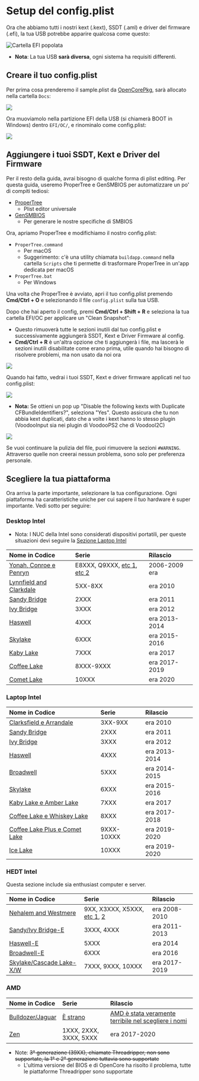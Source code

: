 # Setup del config.plist

Ora che abbiamo tutti i nostri kext (.kext), SSDT (.aml) e driver del firmware (.efi), la tua USB potrebbe apparire qualcosa come questo:

![Cartella EFI popolata](../images/installer-guide/opencore-efi-md/populated-efi.png)

* **Nota**: La tua USB **sarà diversa**, ogni sistema ha requisiti differenti.

## Creare il tuo config.plist

Per prima cosa prenderemo il sample.plist da [OpenCorePkg](https://github.com/acidanthera/OpenCorePkg/releases), sarà allocato nella cartella `Docs`:

![](../images/config/config-universal/sample-location.png)

Ora muoviamolo nella partizione EFI della USB (si chiamerà BOOT in Windows) dentro `EFI/OC/`, e rinominalo come config.plist:

![](../images/config/config-universal/renamed.png)

## Aggiungere i tuoi SSDT, Kext e Driver del Firmware

Per il resto della guida, avrai bisogno di qualche forma di plist editing. Per questa guida, useremo ProperTree e GenSMBIOS per automatizzare un po' di compiti tediosi:

* [ProperTree](https://github.com/corpnewt/ProperTree)
  * Plist editor universale
* [GenSMBIOS](https://github.com/corpnewt/GenSMBIOS)
  * Per generare le nostre specifiche di SMBIOS

Ora, apriamo ProperTree e modifichiamo il nostro config.plist:

* `ProperTree.command`
  * Per macOS
  * Suggerimento: c'è una utility chiamata `buildapp.command` nella cartella `Scripts` che ti permette di trasformare ProperTree in un'app dedicata per macOS
* `ProperTree.bat`
  * Per Windows

Una volta che ProperTree è avviato, apri il tuo config.plist premendo **Cmd/Ctrl + O** e selezionando il file `config.plist` sulla tua USB.

Dopo che hai aperto il config, premi **Cmd/Ctrl + Shift + R** e seleziona la tua cartella EFI/OC per applicare un "Clean Snapshot":

* Questo rimuoverà tutte le sezioni inutili dal tuo config.plist e successivamente aggiungerà SSDT, Kext e Driver Firmware al config.
* **Cmd/Ctrl + R** è un'altra opzione che ti aggiungerà i file, ma lascerà le sezioni inutili disabilitate come erano prima, utile quando hai bisogno di risolvere problemi, ma non usato da noi ora

![](../images/config/config-universal/before-snapshot.png)

Quando hai fatto, vedrai i tuoi SSDT, Kext e driver firmware applicati nel tuo config.plist:

![](../images/config/config-universal/after-snapshot.png)

* **Nota:** Se ottieni un pop up "Disable the following kexts with Duplicate CFBundleIdentifiers?", seleziona "Yes". Questo assicura che tu non abbia kext duplicati, dato che a volte i kext hanno lo stesso plugin (VoodooInput sia nei plugin di VoodooPS2 che di VoodooI2C)

![](../images/config/config-universal/duplicate.png)

Se vuoi continuare la pulizia del file, puoi rimuovere la sezioni `#WARNING`. Attraverso quelle non creerai nessun problema, sono solo per preferenza personale.

## Scegliere la tua piattaforma

Ora arriva la parte importante, selezionare la tua configurazione. Ogni piattaforma ha caratteristiche uniche per cui sapere il tuo hardware è super importante. Vedi sotto per seguire:

### Desktop Intel

* Nota: I NUC della Intel sono considerati dispositivi portatili, per queste situazioni devi seguire la [Sezione Laptop Intel](#intel-laptop)

| Nome in Codice | Serie | Rilascio |
| :--- | :--- | :--- |
| [Yonah, Conroe e Penryn](../config.plist/penryn.md) | E8XXX, Q9XXX, [etc 1](https://en.wikipedia.org/wiki/Yonah_(microprocessor)), [etc 2](https://en.wikipedia.org/wiki/Penryn_(microarchitecture)) | 2006-2009 era |
| [Lynnfield and Clarkdale](../config.plist/clarkdale.md) | 5XX-8XX | era 2010 |
| [Sandy Bridge](../config.plist/sandy-bridge.md) | 2XXX | era 2011 |
| [Ivy Bridge](../config.plist/ivy-bridge.md) | 3XXX | era 2012 |
| [Haswell](../config.plist/haswell.md) | 4XXX | era 2013-2014 |
| [Skylake](../config.plist/skylake.md) | 6XXX | era 2015-2016 |
| [Kaby Lake](../config.plist/kaby-lake.md) | 7XXX | era 2017 |
| [Coffee Lake](../config.plist/coffee-lake.md) | 8XXX-9XXX | era 2017-2019 |
| [Comet Lake](../config.plist/comet-lake.md) | 10XXX | era 2020 |

### Laptop Intel

| Nome in Codice | Serie | Rilascio |
| :--- | :--- | :--- |
| [Clarksfield e Arrandale](../config-laptop.plist/arrandale.md) | 3XX-9XX | era 2010 |
| [Sandy Bridge](../config-laptop.plist/sandy-bridge.md) | 2XXX | era 2011 |
| [Ivy Bridge](../config-laptop.plist/ivy-bridge.md) | 3XXX | era 2012 |
| [Haswell](../config-laptop.plist/haswell.md) | 4XXX | era 2013-2014 |
| [Broadwell](../config-laptop.plist/broadwell.md) | 5XXX | era 2014-2015 |
| [Skylake](../config-laptop.plist/skylake.md) | 6XXX | era 2015-2016 |
| [Kaby Lake e Amber Lake](../config-laptop.plist/kaby-lake.md) | 7XXX | era 2017 |
| [Coffee Lake e Whiskey Lake](../config-laptop.plist/coffee-lake.md) | 8XXX | era 2017-2018 |
| [Coffee Lake Plus e Comet Lake](../config-laptop.plist/coffee-lake-plus.md) | 9XXX-10XXX | era 2019-2020 |
| [Ice Lake](../config-laptop.plist/icelake.md) | 10XXX | era 2019-2020 |

### HEDT Intel

Questa sezione include sia enthusiast computer e server.

| Nome in Codice | Serie | Rilascio |
| :--- | :--- | :--- |
| [Nehalem and Westmere](../config-HEDT/nehalem.md) | 9XX, X3XXX, X5XXX, [etc 1](https://en.wikipedia.org/wiki/Nehalem_(microarchitecture)), [2](https://en.wikipedia.org/wiki/Westmere_(microarchitecture)) | era 2008-2010 |
| [Sandy/Ivy Bridge-E](../config-HEDT/ivy-bridge-e.md) | 3XXX, 4XXX | era 2011-2013 |
| [Haswell-E](../config-HEDT/haswell-e.md) | 5XXX | era 2014 |
| [Broadwell-E](../config-HEDT/broadwell-e.md) | 6XXX | era 2016 |
| [Skylake/Cascade Lake-X/W](../config-HEDT/skylake-x.md) | 7XXX, 9XXX, 10XXX | era 2017-2019 |

### AMD

| Nome in Codice | Serie | Rilascio |
| :--- | :--- | :--- |
| [Bulldozer/Jaguar](../AMD/fx.md) | [È strano](https://en.wikipedia.org/wiki/List_of_AMD_processors#Bulldozer_architecture;_Bulldozer,_Piledriver,_Steamroller,_Excavator_(2011%E2%80%932017)) | [AMD è stata veramente terribile nel scegliere i nomi](https://en.wikipedia.org/wiki/List_of_AMD_processors#Bulldozer_architecture;_Bulldozer,_Piledriver,_Steamroller,_Excavator_(2011%E2%80%932017)) |
| [Zen](../AMD/zen.md) | 1XXX, 2XXX, 3XXX, 5XXX | era 2017-2020 |

* Note: ~~3° generazione (39XX), chiamate Threadripper, non sono supportate, la 1° e 2° generazione tuttavia sono supportate~~
  * L'ultima versione del BIOS e di OpenCore ha risolto il problema, tutte le piattaforme Threadripper sono supportate
